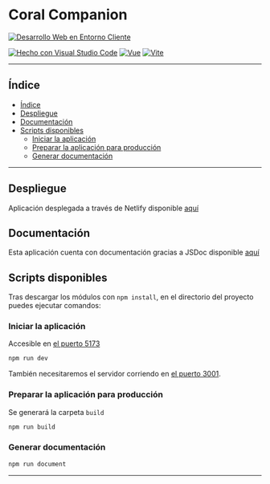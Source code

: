 <h1>Coral Companion</h1>

[![Desarrollo Web en Entorno Cliente](https://img.shields.io/badge/Asignatura-DWEC-0892b6?style=for-the-badge)](https://iesrafaelalberti.es/c-f-g-s-desarrollo-de-aplicaciones-web/)

[![Hecho con Visual Studio Code](https://badges.aleen42.com/src/visual_studio_code.svg)](https://code.visualstudio.com/)
[![Vue](https://badges.aleen42.com/src/vue.svg)](https://vuejs.org/)
[![Vite](https://badges.aleen42.com/src/vitejs.svg)](https://vite.org/)

---

## Índice

- [Índice](#índice)
- [Despliegue](#despliegue)
- [Documentación](#documentación)
- [Scripts disponibles](#scripts-disponibles)
  - [Iniciar la aplicación](#iniciar-la-aplicación)
  - [Preparar la aplicación para producción](#preparar-la-aplicación-para-producción)
  - [Generar documentación](#generar-documentación)

---

## Despliegue

Aplicación desplegada a través de Netlify disponible [aquí](https://rick-and-morty-proyecto1.netlify.app/)

## Documentación

Esta aplicación cuenta con documentación gracias a JSDoc disponible [aquí](https://salem404.github.io/DWEC-Proyecto2)

## Scripts disponibles

Tras descargar los módulos con `npm install`, en el directorio del proyecto puedes ejecutar comandos:

### Iniciar la aplicación

Accesible en [el puerto 5173](http://localhost:5173)

```bash
npm run dev
```

También necesitaremos el servidor corriendo en [el puerto 3001](http://localhost:3001).

### Preparar la aplicación para producción

Se generará la carpeta `build`

```bash
npm run build
```

### Generar documentación

```bash
npm run document
```

---
